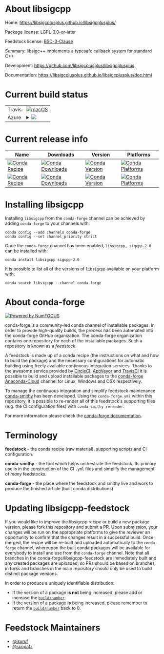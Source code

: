 About libsigcpp
===============

Home: https://libsigcplusplus.github.io/libsigcplusplus/

Package license: LGPL-3.0-or-later

Feedstock license: [BSD-3-Clause](https://github.com/conda-forge/libsigcpp-feedstock/blob/master/LICENSE.txt)

Summary: libsigc++ implements a typesafe callback system for standard C++

Development: https://github.com/libsigcplusplus/libsigcplusplus

Documentation: https://libsigcplusplus.github.io/libsigcplusplus/doc.html

Current build status
====================


<table><tr>
    <td>Travis</td>
    <td>
      <a href="https://travis-ci.com/conda-forge/libsigcpp-feedstock">
        <img alt="macOS" src="https://img.shields.io/travis/com/conda-forge/libsigcpp-feedstock/master.svg?label=macOS">
      </a>
    </td>
  </tr>
    
  <tr>
    <td>Azure</td>
    <td>
      <details>
        <summary>
          <a href="https://dev.azure.com/conda-forge/feedstock-builds/_build/latest?definitionId=568&branchName=master">
            <img src="https://dev.azure.com/conda-forge/feedstock-builds/_apis/build/status/libsigcpp-feedstock?branchName=master">
          </a>
        </summary>
        <table>
          <thead><tr><th>Variant</th><th>Status</th></tr></thead>
          <tbody><tr>
              <td>linux_64</td>
              <td>
                <a href="https://dev.azure.com/conda-forge/feedstock-builds/_build/latest?definitionId=568&branchName=master">
                  <img src="https://dev.azure.com/conda-forge/feedstock-builds/_apis/build/status/libsigcpp-feedstock?branchName=master&jobName=linux&configuration=linux_64_" alt="variant">
                </a>
              </td>
            </tr><tr>
              <td>linux_aarch64</td>
              <td>
                <a href="https://dev.azure.com/conda-forge/feedstock-builds/_build/latest?definitionId=568&branchName=master">
                  <img src="https://dev.azure.com/conda-forge/feedstock-builds/_apis/build/status/libsigcpp-feedstock?branchName=master&jobName=linux&configuration=linux_aarch64_" alt="variant">
                </a>
              </td>
            </tr><tr>
              <td>linux_ppc64le</td>
              <td>
                <a href="https://dev.azure.com/conda-forge/feedstock-builds/_build/latest?definitionId=568&branchName=master">
                  <img src="https://dev.azure.com/conda-forge/feedstock-builds/_apis/build/status/libsigcpp-feedstock?branchName=master&jobName=linux&configuration=linux_ppc64le_" alt="variant">
                </a>
              </td>
            </tr><tr>
              <td>osx_64</td>
              <td>
                <a href="https://dev.azure.com/conda-forge/feedstock-builds/_build/latest?definitionId=568&branchName=master">
                  <img src="https://dev.azure.com/conda-forge/feedstock-builds/_apis/build/status/libsigcpp-feedstock?branchName=master&jobName=osx&configuration=osx_64_" alt="variant">
                </a>
              </td>
            </tr><tr>
              <td>osx_arm64</td>
              <td>
                <a href="https://dev.azure.com/conda-forge/feedstock-builds/_build/latest?definitionId=568&branchName=master">
                  <img src="https://dev.azure.com/conda-forge/feedstock-builds/_apis/build/status/libsigcpp-feedstock?branchName=master&jobName=osx&configuration=osx_arm64_" alt="variant">
                </a>
              </td>
            </tr>
          </tbody>
        </table>
      </details>
    </td>
  </tr>
</table>

Current release info
====================

| Name | Downloads | Version | Platforms |
| --- | --- | --- | --- |
| [![Conda Recipe](https://img.shields.io/badge/recipe-libsigcpp-green.svg)](https://anaconda.org/conda-forge/libsigcpp) | [![Conda Downloads](https://img.shields.io/conda/dn/conda-forge/libsigcpp.svg)](https://anaconda.org/conda-forge/libsigcpp) | [![Conda Version](https://img.shields.io/conda/vn/conda-forge/libsigcpp.svg)](https://anaconda.org/conda-forge/libsigcpp) | [![Conda Platforms](https://img.shields.io/conda/pn/conda-forge/libsigcpp.svg)](https://anaconda.org/conda-forge/libsigcpp) |
| [![Conda Recipe](https://img.shields.io/badge/recipe-sigcpp--2.0-green.svg)](https://anaconda.org/conda-forge/sigcpp-2.0) | [![Conda Downloads](https://img.shields.io/conda/dn/conda-forge/sigcpp-2.0.svg)](https://anaconda.org/conda-forge/sigcpp-2.0) | [![Conda Version](https://img.shields.io/conda/vn/conda-forge/sigcpp-2.0.svg)](https://anaconda.org/conda-forge/sigcpp-2.0) | [![Conda Platforms](https://img.shields.io/conda/pn/conda-forge/sigcpp-2.0.svg)](https://anaconda.org/conda-forge/sigcpp-2.0) |

Installing libsigcpp
====================

Installing `libsigcpp` from the `conda-forge` channel can be achieved by adding `conda-forge` to your channels with:

```
conda config --add channels conda-forge
conda config --set channel_priority strict
```

Once the `conda-forge` channel has been enabled, `libsigcpp, sigcpp-2.0` can be installed with:

```
conda install libsigcpp sigcpp-2.0
```

It is possible to list all of the versions of `libsigcpp` available on your platform with:

```
conda search libsigcpp --channel conda-forge
```


About conda-forge
=================

[![Powered by
NumFOCUS](https://img.shields.io/badge/powered%20by-NumFOCUS-orange.svg?style=flat&colorA=E1523D&colorB=007D8A)](https://numfocus.org)

conda-forge is a community-led conda channel of installable packages.
In order to provide high-quality builds, the process has been automated into the
conda-forge GitHub organization. The conda-forge organization contains one repository
for each of the installable packages. Such a repository is known as a *feedstock*.

A feedstock is made up of a conda recipe (the instructions on what and how to build
the package) and the necessary configurations for automatic building using freely
available continuous integration services. Thanks to the awesome service provided by
[CircleCI](https://circleci.com/), [AppVeyor](https://www.appveyor.com/)
and [TravisCI](https://travis-ci.com/) it is possible to build and upload installable
packages to the [conda-forge](https://anaconda.org/conda-forge)
[Anaconda-Cloud](https://anaconda.org/) channel for Linux, Windows and OSX respectively.

To manage the continuous integration and simplify feedstock maintenance
[conda-smithy](https://github.com/conda-forge/conda-smithy) has been developed.
Using the ``conda-forge.yml`` within this repository, it is possible to re-render all of
this feedstock's supporting files (e.g. the CI configuration files) with ``conda smithy rerender``.

For more information please check the [conda-forge documentation](https://conda-forge.org/docs/).

Terminology
===========

**feedstock** - the conda recipe (raw material), supporting scripts and CI configuration.

**conda-smithy** - the tool which helps orchestrate the feedstock.
                   Its primary use is in the construction of the CI ``.yml`` files
                   and simplify the management of *many* feedstocks.

**conda-forge** - the place where the feedstock and smithy live and work to
                  produce the finished article (built conda distributions)


Updating libsigcpp-feedstock
============================

If you would like to improve the libsigcpp recipe or build a new
package version, please fork this repository and submit a PR. Upon submission,
your changes will be run on the appropriate platforms to give the reviewer an
opportunity to confirm that the changes result in a successful build. Once
merged, the recipe will be re-built and uploaded automatically to the
`conda-forge` channel, whereupon the built conda packages will be available for
everybody to install and use from the `conda-forge` channel.
Note that all branches in the conda-forge/libsigcpp-feedstock are
immediately built and any created packages are uploaded, so PRs should be based
on branches in forks and branches in the main repository should only be used to
build distinct package versions.

In order to produce a uniquely identifiable distribution:
 * If the version of a package **is not** being increased, please add or increase
   the [``build/number``](https://docs.conda.io/projects/conda-build/en/latest/resources/define-metadata.html#build-number-and-string).
 * If the version of a package **is** being increased, please remember to return
   the [``build/number``](https://docs.conda.io/projects/conda-build/en/latest/resources/define-metadata.html#build-number-and-string)
   back to 0.

Feedstock Maintainers
=====================

* [@isuruf](https://github.com/isuruf/)
* [@scopatz](https://github.com/scopatz/)

